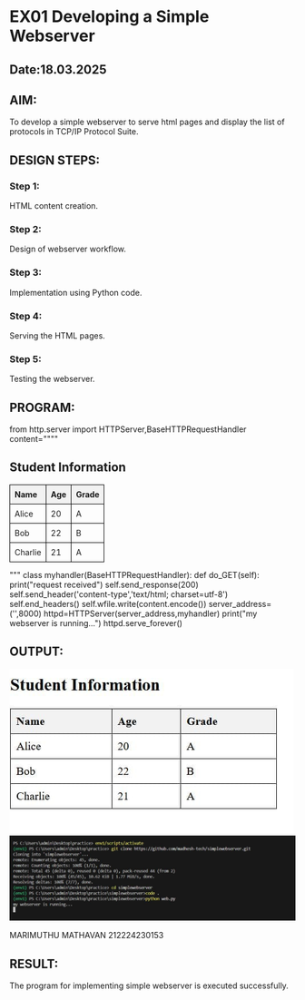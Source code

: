 # EX01 Developing a Simple Webserver
## Date:18.03.2025

## AIM:
To develop a simple webserver to serve html pages and display the list of protocols in TCP/IP Protocol Suite.


## DESIGN STEPS:
### Step 1: 
HTML content creation.

### Step 2:
Design of webserver workflow.

### Step 3:
Implementation using Python code.

### Step 4:
Serving the HTML pages.

### Step 5:
Testing the webserver.

## PROGRAM:
from http.server import HTTPServer,BaseHTTPRequestHandler
content="""" 
<!DOCTYPE html>
<html>
<head>
    <title>Simple Table</title>
    <style>
        table {
            width: 50%;
            border-collapse: collapse;
        }
        th, td {
            border: 1px solid black;
            padding: 8px;
            text-align: left;
        }
        th {
            background-color: #f2f2f2;
        }
    </style>
</head>
<body>
    <h2>Student Information</h2>
    <table>
        <tr>
            <th>Name</th>
            <th>Age</th>
            <th>Grade</th>
        </tr>
        <tr>
            <td>Alice</td>
            <td>20</td>
            <td>A</td>
        </tr>
        <tr>
            <td>Bob</td>
            <td>22</td>
            <td>B</td>
        </tr>
        <tr>
            <td>Charlie</td>
            <td>21</td>
            <td>A</td>
        </tr>
    </table>
</body>
</html>
"""
class myhandler(BaseHTTPRequestHandler):
    def do_GET(self):
        print("request received")
        self.send_response(200)
        self.send_header('content-type','text/html; charset=utf-8')
        self.end_headers()
        self.wfile.write(content.encode())
server_address=('',8000)
httpd=HTTPServer(server_address,myhandler)
print("my webserver is running...")
httpd.serve_forever()

## OUTPUT:

![alt text](<WhatsApp Image 2025-03-18 at 20.48.00_69c5d531.jpg>)
![alt text](<WhatsApp Image 2025-03-18 at 20.48.00_fa95857c.jpg>)

MARIMUTHU MATHAVAN
212224230153
## RESULT:
The program for implementing simple webserver is executed successfully.
